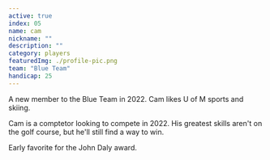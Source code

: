 ```yaml
---
active: true
index: 05
name: cam
nickname: ""
description: ""
category: players
featuredImg: ./profile-pic.png
team: "Blue Team"
handicap: 25
---
```


A new member to the Blue Team in 2022. Cam likes U of M sports and skiing.

Cam is a comptetor looking to compete in 2022. His greatest skills aren't on the golf course, but he'll still find a way to win.

Early favorite for the John Daly award.
